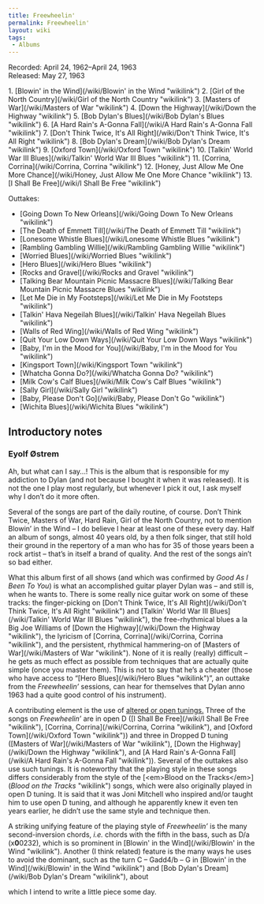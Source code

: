 ```yaml
---
title: Freewheelin'
permalink: Freewheelin'
layout: wiki
tags:
 - Albums
---
```


Recorded: April 24, 1962–April 24, 1963  
Released: May 27, 1963

<div id="songs">
1.  [Blowin' in the Wind](/wiki/Blowin' in the Wind "wikilink")
2.  [Girl of the North Country](/wiki/Girl of the North Country "wikilink")
3.  [Masters of War](/wiki/Masters of War "wikilink")
4.  [Down the Highway](/wiki/Down the Highway "wikilink")
5.  [Bob Dylan's Blues](/wiki/Bob Dylan's Blues "wikilink")
6.  [A Hard Rain's A-Gonna Fall](/wiki/A Hard Rain's A-Gonna Fall "wikilink")
7.  [Don't Think Twice, It's All
    Right](/wiki/Don't Think Twice, It's All Right "wikilink")
8.  [Bob Dylan's Dream](/wiki/Bob Dylan's Dream "wikilink")
9.  [Oxford Town](/wiki/Oxford Town "wikilink")
10. [Talkin' World War III
    Blues](/wiki/Talkin' World War III Blues "wikilink")
11. [Corrina, Corrina](/wiki/Corrina, Corrina "wikilink")
12. [Honey, Just Allow Me One More
    Chance](/wiki/Honey, Just Allow Me One More Chance "wikilink")
13. [I Shall Be Free](/wiki/I Shall Be Free "wikilink")

Outtakes:

-   [Going Down To New Orleans](/wiki/Going Down To New Orleans "wikilink")
-   [The Death of Emmett Till](/wiki/The Death of Emmett Till "wikilink")
-   [Lonesome Whistle Blues](/wiki/Lonesome Whistle Blues "wikilink")
-   [Rambling Gambling Willie](/wiki/Rambling Gambling Willie "wikilink")
-   [Worried Blues](/wiki/Worried Blues "wikilink")
-   [Hero Blues](/wiki/Hero Blues "wikilink")
-   [Rocks and Gravel](/wiki/Rocks and Gravel "wikilink")
-   [Talking Bear Mountain Picnic Massacre
    Blues](/wiki/Talking Bear Mountain Picnic Massacre Blues "wikilink")
-   [Let Me Die in My Footsteps](/wiki/Let Me Die in My Footsteps "wikilink")
-   [Talkin' Hava Negeilah
    Blues](/wiki/Talkin' Hava Negeilah Blues "wikilink")
-   [Walls of Red Wing](/wiki/Walls of Red Wing "wikilink")
-   [Quit Your Low Down Ways](/wiki/Quit Your Low Down Ways "wikilink")
-   [Baby, I'm in the Mood for
    You](/wiki/Baby, I'm in the Mood for You "wikilink")
-   [Kingsport Town](/wiki/Kingsport Town "wikilink")
-   [Whatcha Gonna Do?](/wiki/Whatcha Gonna Do? "wikilink")
-   [Milk Cow's Calf Blues](/wiki/Milk Cow's Calf Blues "wikilink")
-   [Sally Girl](/wiki/Sally Girl "wikilink")<strong> </strong>
-   [Baby, Please Don't Go](/wiki/Baby, Please Don't Go "wikilink")
-   [Wichita Blues](/wiki/Wichita Blues "wikilink")

</div>
<div id="intro">
<h2>
Introductory notes

</h2>
<h3>
Eyolf Østrem

</h3>
Ah, but what can I say…! This is the album that is responsible for my
addiction to Dylan (and not because I bought it when it was released).
It is not the one I play most regularly, but whenever I pick it out, I
ask myself why I don’t do it more often.

Several of the songs are part of the daily routine, of course. Don’t
Think Twice, Masters of War, Hard Rain, Girl of the North Country, not
to mention Blowin’ in the Wind – I do believe I hear at least one of
these every day. Half an album of songs, almost 40 years old, by a then
folk singer, that still hold their ground in the repertory of a man who
has for 35 of those years been a rock artist – that’s in itself a brand
of quality. And the rest of the songs ain’t so bad either.

What this album first of all shows (and which was confirmed by <em>Good
As I Been To You</em>) is what an accomplished guitar player Dylan was –
and still is, when he wants to. There is some really nice guitar work on
some of these tracks: the finger-picking on [Don't Think Twice, It's All
Right](/wiki/Don't Think Twice, It's All Right "wikilink") and [Talkin' World
War III Blues](/wiki/Talkin' World War III Blues "wikilink"), the
free-rhythmical blues a la Big Joe Williams of [Down the
Highway](/wiki/Down the Highway "wikilink"), the lyricism of [Corrina,
Corrina](/wiki/Corrina, Corrina "wikilink"), and the persistent, rhythmical
hammering-on of [Masters of War](/wiki/Masters of War "wikilink"). None of it
is really (really) difficult – he gets as much effect as possible from
techniques that are actually quite simple (once you master them). This
is not to say that he’s a cheater (those who have access to “[Hero
Blues](/wiki/Hero Blues "wikilink")”, an outtake from the
<em>Freewheelin’</em> sessions, can hear for themselves that Dylan anno
1963 had a quite good control of his instrument).

A contributing element is the use of [altered or open
tunings.](/wiki/Help:Roadmaps#Open.2Falternate_tunings "wikilink") Three of
the songs on <em>Freewheelin’ </em>are in open D ([I Shall Be
Free](/wiki/I Shall Be Free "wikilink"), [Corrina,
Corrina](/wiki/Corrina, Corrina "wikilink"), and [Oxford
Town](/wiki/Oxford Town "wikilink")) and three in Dropped D tuning ([Masters
of War](/wiki/Masters of War "wikilink"), [Down the
Highway](/wiki/Down the Highway "wikilink"), and [A Hard Rain's A-Gonna
Fall](/wiki/A Hard Rain's A-Gonna Fall "wikilink")). Several of the outtakes
also use such tunings. It is noteworthy that the playing style in these
songs differs considerably from the style of the [\<em\>Blood on the
Tracks\</em\>](<em>Blood on the Tracks</em> "wikilink") songs, which
were also originally played in open D tuning. It is said that it was
Joni Mitchell who inspired and/or taught him to use open D tuning, and
although he apparently knew it even ten years earlier, he didn’t use the
same style and technique then.

A striking unifying feature of the playing style of
<em>Freewheelin’</em> is the many second-inversion chords, <em>i.e.</em>
chords with the fifth in the bass, such as D/a
(x<strong>0</strong>0232), which is so prominent in [Blowin' in the
Wind](/wiki/Blowin' in the Wind "wikilink"). Another (I think related) feature
is the many ways he uses to avoid the dominant, such as the turn C –
Gadd4/b – G in [Blowin' in the Wind](/wiki/Blowin' in the Wind "wikilink") and
[Bob Dylan's Dream](/wiki/Bob Dylan's Dream "wikilink"), about

which I intend to write a little piece some day.

</div>

